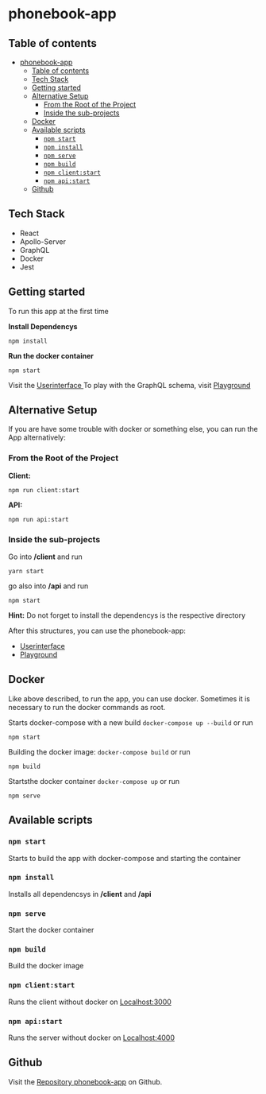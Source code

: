 # phonebook-app
## Table of contents
- [phonebook-app](#phonebook-app)
  - [Table of contents](#table-of-contents)
  - [Tech Stack](#tech-stack)
  - [Getting started](#getting-started)
  - [Alternative Setup](#alternative-setup)
    - [From the Root of the Project](#from-the-root-of-the-project)
    - [Inside the sub-projects](#inside-the-sub-projects)
  - [Docker](#docker)
  - [Available scripts](#available-scripts)
    - [`npm start`](#npm-start)
    - [`npm install`](#npm-install)
    - [`npm serve`](#npm-serve)
    - [`npm build`](#npm-build)
    - [`npm client:start`](#npm-clientstart)
    - [`npm api:start`](#npm-apistart)
  - [Github](#github)
## Tech Stack
- React
- Apollo-Server
- GraphQL
- Docker
- Jest
## Getting started
To run this app at the first time

**Install Dependencys**
```
npm install
```
**Run the docker container**
```
npm start
```
Visit the [ Userinterface ](http://localhost:3000/)
To play with the GraphQL schema, visit [Playground](http://localhost:4000)
## Alternative Setup
If you are have some trouble with docker or something else, you can run the App alternatively:
### From the Root of the Project
**Client:**
```
npm run client:start
```
**API:**
```
npm run api:start
```

### Inside the sub-projects
Go into **/client** and run 
```
yarn start
```
go also into **/api** and run 
```
npm start
```

**Hint:** Do not forget to install the dependencys is the respective directory

After this structures, you can use the phonebook-app:

- [Userinterface](http://localhost:3000/)
- [Playground](http://localhost:4000)

## Docker
Like above described, to run the app, you can use docker.
Sometimes it is necessary to run the docker commands as root.

Starts docker-compose with a new build `docker-compose up --build` or run
```
npm start
```
Building the docker image: `docker-compose build` or run
```
npm build
```

Startsthe docker container `docker-compose up` or run
```
npm serve
```
## Available scripts
### `npm start`
Starts to build the app with docker-compose and starting the container
### `npm install`
Installs all dependencsys in **/client** and **/api**
### `npm serve`
Start the docker container
### `npm build`
Build the docker image
### `npm client:start`
Runs the client without docker on [Localhost:3000](http://localhost:3000/)
### `npm api:start`
Runs the server without docker on [Localhost:4000](http://localhost:4000/)
## Github
Visit the [Repository phonebook-app](https://github.com/KevvKo/phonebook-app) on Github.